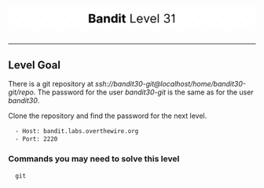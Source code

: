 # ![Bandit Level 31](https://github.com/YunusEmreAlps/Scenarios/blob/master/ctf-bandit/assets/Bandit31.png?raw=true)

---

## Level Goal

There is a git repository at *ssh://bandit30-git@localhost/home/bandit30-git/repo*. The password for the user *bandit30-git* is the same as for the user *bandit30*.

Clone the repository and find the password for the next level.

``` {.sh}
  - Host: bandit.labs.overthewire.org
  - Port: 2220
```

### Commands you may need to solve this level

``` {.sh}
  git
```
